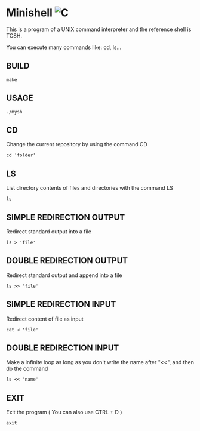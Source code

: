 # Minishell ![C](https://img.shields.io/badge/c-%2300599C.svg?style=for-the-badge&logo=c&logoColor=white)
This is a program of a UNIX command interpreter and the reference shell is TCSH.

You can execute many commands like: cd, ls...

## BUILD
```
make
```
## USAGE
```
./mysh
```
## CD
Change the current repository by using the command CD
```
cd 'folder'
```
## LS
List directory contents of files and directories with the command LS
```
ls
``` 
## SIMPLE REDIRECTION OUTPUT
Redirect standard output into a file
```
ls > 'file'
```
## DOUBLE REDIRECTION OUTPUT
Redirect standard output and append into a file
```
ls >> 'file'
```
## SIMPLE REDIRECTION INPUT
Redirect content of file as input
```
cat < 'file'
```
## DOUBLE REDIRECTION INPUT
Make a infinite loop as long as you don't write the name after "<<", and then do the command
```
ls << 'name'
```
## EXIT
Exit the program ( You can also use CTRL + D )
```
exit
```

